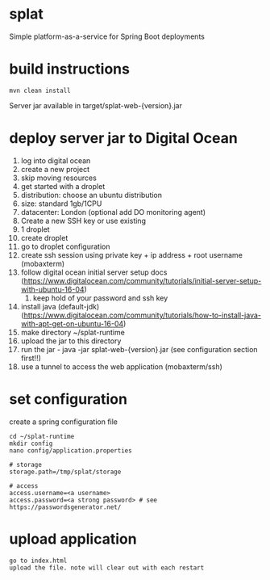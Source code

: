 # splat

Simple platform-as-a-service for Spring Boot deployments

# build instructions

    mvn clean install

Server jar available in target/splat-web-{version}.jar

# deploy server jar to Digital Ocean

1. log into digital ocean
2. create a new project
3. skip moving resources
4. get started with a droplet
5. distribution: choose an ubuntu distribution
6. size: standard 1gb/1CPU
7. datacenter: London (optional add DO monitoring agent)
8. Create a new SSH key or use existing
9. 1 droplet 
10. create droplet
11. go to droplet configuration
12. create ssh session using private key + ip address + root username (mobaxterm)
13. follow digital ocean initial server setup docs (https://www.digitalocean.com/community/tutorials/initial-server-setup-with-ubuntu-16-04)
    1. keep hold of your password and ssh key
14. install java (default-jdk) (https://www.digitalocean.com/community/tutorials/how-to-install-java-with-apt-get-on-ubuntu-16-04)
15. make directory ~/splat-runtime
16. upload the jar to this directory
17. run the jar - java -jar splat-web-{version}.jar (see configuration section first!!)
18. use a tunnel to access the web application (mobaxterm/ssh)

# set configuration

create a spring configuration file

	cd ~/splat-runtime
	mkdir config
	nano config/application.properties

	# storage
	storage.path=/tmp/splat/storage
	
	# access
	access.username=<a username>
	access.password=<a strong password> # see https://passwordsgenerator.net/

# upload application

	go to index.html
	upload the file. note will clear out with each restart
